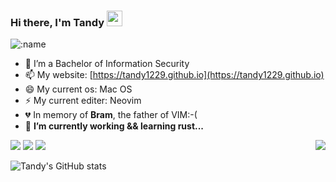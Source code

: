 ### Hi there, I'm Tandy <img src="https://media.giphy.com/media/hvRJCLFzcasrR4ia7z/giphy.gif" width="25px">

![:name](https://count.getloli.com/get/@:tandy1229?theme=rule34)

- 🌱 I’m a Bachelor of Information Security
- 📫 My website: [https://tandy1229.github.io](https://tandy1229.github.io)
- 😄 My current os: Mac OS
- ⚡ My current editer: Neovim
- 💔 In memory of ****Bram****, the father of VIM:-(
- 🔭 ****I’m currently working && learning rust...****

<img align="right" src="https://github-readme-stats.vercel.app/api/top-langs/?username=tandy1229&theme=radical&hide=javascript,html,css,asl" />

![](https://img.shields.io/github/stars/tandy1229?style=for-the-badge&logo=github)
![](https://img.shields.io/github/followers/tandy1229?style=for-the-badge&logo=github) 
![](https://komarev.com/ghpvc/?username=tandy1229&label=Profile%20views%20since%202022-11-29&style=for-the-badge)



![Tandy's GitHub stats](https://github-readme-stats.vercel.app/api?username=tandy1229&show_icons=true&theme=radical)

<!--
<p align="center">
  <img src="https://raw.githubusercontent.com/ray-x/ray-x/output/github-contribution-grid-snake.svg" />
</p>



![Tandy's github activity graph](https://activity-graph.herokuapp.com/graph?username=tandy1229&theme=tokyo-night)



**tandy1229/tandy1229** is a ✨ _special_ ✨ repository because its `README.md` (this file) appears on your GitHub profile.

Here are some ideas to get you started:

- 🔭 I’m currently working on ...
- 🌱 I’m currently learning ...
- 👯 I’m looking to collaborate on ...
- 🤔 I’m looking for help with ...
- 💬 Ask me about ...
- 📫 How to reach me: ...
- 😄 Pronouns: ...
- ⚡ Fun fact: ...
-->

